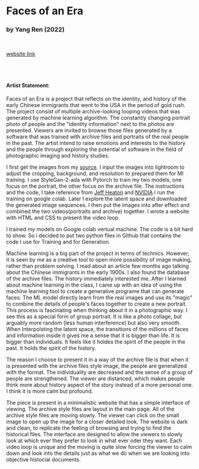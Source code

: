 # Faces of an Era 
### by Yang Ren (2022)
<br>

[website link](https://yangren72.github.io/Faces-of-an-Era/website/)

<br><br>

#### Artist Statement:

Faces of an Era is a project that reflects on the identity, and history of the early Chinese immigrants that went to the USA in the period of gold rush. The project consist of multiple archive-looking looping videos that was generated by machine learning algorithm. The constantly changing portrait photo of people and the "identity information" next to the photos are presented. Viewers are invited to browse those files generated by a software that was trained with archive files and portraits of the real people in the past. The artist intend to raise emotions and interests to the history and the people through exploring the potential of software in the field of photographic imaging and history studies.

I first get the images from my [source](https://digitallibrary.californiahistoricalsociety.org/object/22481?solr_nav%5Bid%5D=74504d2e9f0c5c063c30&solr_nav%5Bpage%5D=2&solr_nav%5Boffset%5D=9#page/1/mode/2up). I input the images into lightroom to adjust the cropping, background, and resolution to prepared them for Ml training. I use StyleGan-2-ada with Pytorch to train my two models, one focus on the portrait, the other focus on the archive file. The instructions and the code, I take reference from [Jeff Heaton](https://github.com/jeffheaton) and [NVIDIA](https://github.com/NVlabs/stylegan2-ada-pytorch) I run the training on google colab. Later I explore the latent space and downloaded the generated image sequences. I then put the images into after effect and combined the two videos(portraits and archive) together. I wrote a website with HTML and CSS to present the video loop.

I trained my models on Google colab vertual machine. The code is a bit hard to show. So i decided to put two python files in Github that contains the code I use for Training and for Generation.

Machine learning is a big part of the project in terms of technics. However, it is seen by me as a creative tool to open more possibility of image making, rather than problem solving. I read about an article few months ago talking about the Chinese immigrants in the early 1900s. I also found the database of the archive files. The history immediately interested me. After I learned about machine learning in the class, I came up with an idea of using the machine learning tool to create a generative programe that can generate faces. The ML model directly learn from the real images and use its "magic" to combine the details of people's faces together to create a new portrait. This process is fascinating when thinking about it in a photographic way. I see this as a special form of group portrait. It is like a photo collage, but arguably more random (less human interference) but also very smooth. When Interpolsting the latent space, the transitions of the millions of faces and information inside it gives me a sense that it is bigger than life. It is bigger than individuals. It feels like it holdes the spirit of the people in the past. It holds the spirit of the history.

The reason I choose to present it in a way of the archive file is that when it is presented with the archive files style image, the people are generalized with the format. The individuality are decreased and the sense of a group of people are strengthened. The viewer are distanced, which makes people think more about history aspect of the story instead of a more personal one. I think it is more calm but profound.

The piece is present in a minimalistic website that has a simple interface of viewing. The archive style files are layout in the main page. All of the archive style files are moving slowly. The viewer can click on the small image to open up the image for a closer detailed look. The website is dark and clean, to replicate the feeling of browsing and trying to find the historical files. The interface are designed to allow the viewers to slowly look at which ever they prefer to look in what ever oder they want. Each video loop is unique and the moving is quite slow forcing the viewer to calm down and look into the details just as what we do when we are looking into objective histocial documents.
